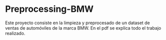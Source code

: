 # Preprocessing-BMW

Este proyecto consiste en la limpieza y preprocesado de un dataset de ventas
de automóviles de la marca BMW. En el pdf se explica todo el trabajo realizado.